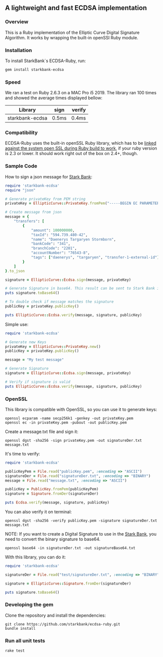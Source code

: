## A lightweight and fast ECDSA implementation

### Overview

This is a Ruby implementation of the Elliptic Curve Digital Signature Algorithm. It works by wrapping the built-in openSSl Ruby module.

### Installation

To install StarkBank`s ECDSA-Ruby, run:

```sh
gem install starkbank-ecdsa
```

### Speed

We ran a test on Ruby 2.6.3 on a MAC Pro i5 2019. The library ran 100 times and showed the average times displayed bellow:

| Library            | sign          | verify  |
| ------------------ |:-------------:| -------:|
| starkbank-ecdsa    |     0.5ms     | 0.4ms  |


### Compatibility

ECDSA-Ruby uses the built-in openSSL Ruby library, which has to be [linked against the system open SSL during Ruby build to work](https://docs.ruby-lang.org/en/2.3.0/OpenSSL.html), if your ruby version is 2.3 or lower. It should work right out of the box on 2.4+, though.


### Sample Code

How to sign a json message for [Stark Bank]:

```ruby
require 'starkbank-ecdsa'
require "json"

# Generate privateKey from PEM string
privateKey = EllipticCurve::PrivateKey.fromPem("-----BEGIN EC PARAMETERS-----\nBgUrgQQACg==\n-----END EC PARAMETERS-----\n-----BEGIN EC PRIVATE KEY-----\nMHQCAQEEIODvZuS34wFbt0X53+P5EnSj6tMjfVK01dD1dgDH02RzoAcGBSuBBAAK\noUQDQgAE/nvHu/SQQaos9TUljQsUuKI15Zr5SabPrbwtbfT/408rkVVzq8vAisbB\nRmpeRREXj5aog/Mq8RrdYy75W9q/Ig==\n-----END EC PRIVATE KEY-----\n")

# Create message from json
message = {
    "transfers": [
        {
            "amount": 100000000,
            "taxId": "594.739.480-42",
            "name": "Daenerys Targaryen Stormborn",
            "bankCode": "341",
            "branchCode": "2201",
            "accountNumber": "76543-8",
            "tags": ["daenerys", "targaryen", "transfer-1-external-id"]
        }
    ]
}.to_json

signature = EllipticCurve::Ecdsa.sign(message, privateKey)

# Generate Signature in base64. This result can be sent to Stark Bank in header as Digital-Signature parameter
puts signature.toBase64()

# To double check if message matches the signature
publicKey = privateKey.publicKey()

puts EllipticCurve::Ecdsa.verify(message, signature, publicKey)
```

Simple use:

```ruby
require 'starkbank-ecdsa'

# Generate new Keys
privateKey = EllipticCurve::PrivateKey.new()
publicKey = privateKey.publicKey()

message = "My test message"

# Generate Signature
signature = EllipticCurve::Ecdsa.sign(message, privateKey)

# Verify if signature is valid
puts EllipticCurve::Ecdsa.verify(message, signature, publicKey)
```

### OpenSSL

This library is compatible with OpenSSL, so you can use it to generate keys:

```
openssl ecparam -name secp256k1 -genkey -out privateKey.pem
openssl ec -in privateKey.pem -pubout -out publicKey.pem
```

Create a message.txt file and sign it:

```
openssl dgst -sha256 -sign privateKey.pem -out signatureDer.txt message.txt
```

It's time to verify:

```ruby
require 'starkbank-ecdsa'

publicKeyPem = File.read("publicKey.pem", :encoding => "ASCII")
signatureDer = File.read("signatureDer.txt", :encoding => "BINARY")
message = File.read("message.txt", :encoding => "ASCII")

publicKey = PublicKey.fromPem(publicKeyPem)
signature = Signature.fromDer(signatureDer)

puts Ecdsa.verify(message, signature, publicKey)
```

You can also verify it on terminal:

```
openssl dgst -sha256 -verify publicKey.pem -signature signatureDer.txt message.txt
```

NOTE: If you want to create a Digital Signature to use in the [Stark Bank], you need to convert the binary signature to base64.

```
openssl base64 -in signatureDer.txt -out signatureBase64.txt
```

With this library, you can do it:

```ruby
require 'starkbank-ecdsa'

signatureDer = File.read("test/signatureDer.txt", :encoding => "BINARY")

signature = EllipticCurve::Signature.fromDer(signatureDer)

puts signature.toBase64()
```

### Developing the gem

Clone the repository and install the dependencies:

```
git clone https://github.com/starkbank/ecdsa-ruby.git
bundle install
```

### Run all unit tests

```
rake test
```

[Stark Bank]: https://starkbank.com
